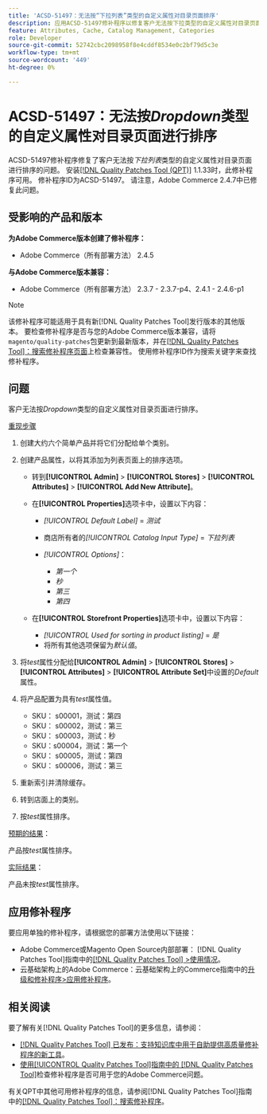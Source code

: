 ```yaml
---
title: 'ACSD-51497：无法按“下拉列表”类型的自定义属性对目录页面排序'
description: 应用ACSD-51497修补程序以修复客户无法按下拉类型的自定义属性对目录页面进行排序的Adobe Commerce问题。
feature: Attributes, Cache, Catalog Management, Categories
role: Developer
source-git-commit: 52742cbc2098958f8e4cddf8534e0c2bf79d5c3e
workflow-type: tm+mt
source-wordcount: '449'
ht-degree: 0%

---
```


# ACSD-51497：无法按&#x200B;*Dropdown*&#x200B;类型的自定义属性对目录页面进行排序

ACSD-51497修补程序修复了客户无法按&#x200B;*下拉列表*&#x200B;类型的自定义属性对目录页面进行排序的问题。 安装[[!DNL Quality Patches Tool (QPT)]](https://experienceleague.adobe.com/en/docs/commerce-knowledge-base/kb/announcements/commerce-announcements/magento-quality-patches-released-new-tool-to-self-serve-quality-patches) 1.1.33时，此修补程序可用。 修补程序ID为ACSD-51497。 请注意，Adobe Commerce 2.4.7中已修复此问题。

## 受影响的产品和版本

**为Adobe Commerce版本创建了修补程序：**

* Adobe Commerce（所有部署方法） 2.4.5

**与Adobe Commerce版本兼容：**

* Adobe Commerce（所有部署方法） 2.3.7 - 2.3.7-p4、2.4.1 - 2.4.6-p1

>[!NOTE]
>
>该修补程序可能适用于具有新[!DNL Quality Patches Tool]发行版本的其他版本。 要检查修补程序是否与您的Adobe Commerce版本兼容，请将`magento/quality-patches`包更新到最新版本，并在[[!DNL Quality Patches Tool]：搜索修补程序页面](https://experienceleague.adobe.com/tools/commerce-quality-patches/index.html)上检查兼容性。 使用修补程序ID作为搜索关键字来查找修补程序。

## 问题

客户无法按&#x200B;*Dropdown*&#x200B;类型的自定义属性对目录页面进行排序。

<u>重现步骤</u>

1. 创建大约六个简单产品并将它们分配给单个类别。
1. 创建产品属性，以将其添加为列表页面上的排序选项。

   * 转到&#x200B;**[!UICONTROL Admin]** > **[!UICONTROL Stores]** > **[!UICONTROL Attributes]** > **[!UICONTROL Add New Attribute]**。
   * 在&#x200B;**[!UICONTROL Properties]**&#x200B;选项卡中，设置以下内容：

      * *[!UICONTROL Default Label]* = *测试*
      * 商店所有者的&#x200B;*[!UICONTROL Catalog Input Type]* = *下拉列表*
      * *[!UICONTROL Options]*：

         * *第一个*
         * *秒*
         * *第三*
         * *第四*

   * 在&#x200B;**[!UICONTROL Storefront Properties]**&#x200B;选项卡中，设置以下内容：

      * *[!UICONTROL Used for sorting in product listing]* = *是*
      * 将所有其他选项保留为&#x200B;*默认值*。

1. 将&#x200B;*test*&#x200B;属性分配给&#x200B;**[!UICONTROL Admin]** > **[!UICONTROL Stores]** > **[!UICONTROL Attributes]** > **[!UICONTROL Attribute Set]**&#x200B;中设置的&#x200B;*Default*&#x200B;属性。
1. 将产品配置为具有&#x200B;*test*&#x200B;属性值。

   * SKU： s00001，测试：第四
   * SKU： s00002，测试：第三
   * SKU： s00003，测试：秒
   * SKU：s00004，测试：第一个
   * SKU： s00005，测试：第四
   * SKU： s00006，测试：第三

1. 重新索引并清除缓存。
1. 转到店面上的类别。
1. 按&#x200B;*test*&#x200B;属性排序。

<u>预期的结果</u>：

产品按&#x200B;*test*&#x200B;属性排序。

<u>实际结果</u>：

产品未按&#x200B;*test*&#x200B;属性排序。

## 应用修补程序

要应用单独的修补程序，请根据您的部署方法使用以下链接：

* Adobe Commerce或Magento Open Source内部部署： [!DNL Quality Patches Tool]指南中的[[!DNL Quality Patches Tool] >使用情况](https://experienceleague.adobe.com/docs/commerce-operations/tools/quality-patches-tool/usage.html)。
* 云基础架构上的Adobe Commerce：云基础架构上的Commerce指南中的[升级和修补程序>应用修补程序](https://experienceleague.adobe.com/docs/commerce-cloud-service/user-guide/develop/upgrade/apply-patches.html)。

## 相关阅读

要了解有关[!DNL Quality Patches Tool]的更多信息，请参阅：

* [[!DNL Quality Patches Tool] 已发布：支持知识库中用于自助提供高质量修补程序的新工具](https://experienceleague.adobe.com/en/docs/commerce-knowledge-base/kb/announcements/commerce-announcements/magento-quality-patches-released-new-tool-to-self-serve-quality-patches)。
* [使用[!UICONTROL Quality Patches Tool]指南中的 [!DNL Quality Patches Tool]](/help/tools/quality-patches-tool/patches-available-in-qpt/check-patch-for-magento-issue-with-magento-quality-patches.md)检查修补程序是否可用于您的Adobe Commerce问题。


有关QPT中其他可用修补程序的信息，请参阅[!DNL Quality Patches Tool]指南中的[[!DNL Quality Patches Tool]：搜索修补程序](https://experienceleague.adobe.com/tools/commerce-quality-patches/index.html)。
